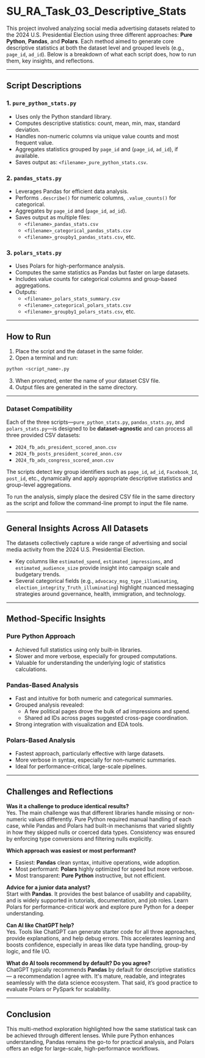 # SU_RA_Task_03_Descriptive_Stats

This project involved analyzing social media advertising datasets related to the 2024 U.S. Presidential Election using three different approaches: **Pure Python**, **Pandas**, and **Polars**. Each method aimed to generate core descriptive statistics at both the dataset level and grouped levels (e.g., `page_id`, `ad_id`). Below is a breakdown of what each script does, how to run them, key insights, and reflections.

---

## Script Descriptions

### 1. `pure_python_stats.py`
- Uses only the Python standard library.
- Computes descriptive statistics: count, mean, min, max, standard deviation.
- Handles non-numeric columns via unique value counts and most frequent value.
- Aggregates statistics grouped by `page_id` and (`page_id`, `ad_id`), if available.
- Saves output as: `<filename>_pure_python_stats.csv`.

### 2. `pandas_stats.py`
- Leverages Pandas for efficient data analysis.
- Performs `.describe()` for numeric columns, `.value_counts()` for categorical.
- Aggregates by `page_id` and (`page_id`, `ad_id`).
- Saves output as multiple files:
  - `<filename>_pandas_stats.csv`
  - `<filename>_categorical_pandas_stats.csv`
  - `<filename>_groupby1_pandas_stats.csv`, etc.

### 3. `polars_stats.py`
- Uses Polars for high-performance analysis.
- Computes the same statistics as Pandas but faster on large datasets.
- Includes value counts for categorical columns and group-based aggregations.
- Outputs:
  - `<filename>_polars_stats_summary.csv`
  - `<filename>_categorical_polars_stats.csv`
  - `<filename>_groupby1_polars_stats.csv`, etc.

---

## How to Run

1. Place the script and the dataset in the same folder.
2. Open a terminal and run:
```bash
python <script_name>.py
```
3. When prompted, enter the name of your dataset CSV file.
4. Output files are generated in the same directory.

---
### Dataset Compatibility

Each of the three scripts—`pure_python_stats.py`, `pandas_stats.py`, and `polars_stats.py`—is designed to be **dataset-agnostic** and can process all three provided CSV datasets:

- `2024_fb_ads_president_scored_anon.csv`
- `2024_fb_posts_president_scored_anon.csv`
- `2024_fb_ads_congress_scored_anon.csv`

The scripts detect key group identifiers such as `page_id`, `ad_id`, `Facebook_Id`, `post_id`, etc., dynamically and apply appropriate descriptive statistics and group-level aggregations.

To run the analysis, simply place the desired CSV file in the same directory as the script and follow the command-line prompt to input the file name.

---
## General Insights Across All Datasets

The datasets collectively capture a wide range of advertising and social media activity from the 2024 U.S. Presidential Election.

- Key columns like `estimated_spend`, `estimated_impressions`, and `estimated_audience_size` provide insight into campaign scale and budgetary trends.
- Several categorical fields (e.g., `advocacy_msg_type_illuminating`, `election_integrity_Truth_illuminating`) highlight nuanced messaging strategies around governance, health, immigration, and technology.

---

## Method-Specific Insights

### Pure Python Approach
- Achieved full statistics using only built-in libraries.
- Slower and more verbose, especially for grouped computations.
- Valuable for understanding the underlying logic of statistics calculations.

### Pandas-Based Analysis
- Fast and intuitive for both numeric and categorical summaries.
- Grouped analysis revealed:
  - A few political pages drove the bulk of ad impressions and spend.
  - Shared ad IDs across pages suggested cross-page coordination.
- Strong integration with visualization and EDA tools.

### Polars-Based Analysis
- Fastest approach, particularly effective with large datasets.
- More verbose in syntax, especially for non-numeric summaries.
- Ideal for performance-critical, large-scale pipelines.

---

## Challenges and Reflections

**Was it a challenge to produce identical results?**  
Yes. The main challenge was that different libraries handle missing or non-numeric values differently. Pure Python required manual handling of each case, while Pandas and Polars had built-in mechanisms that varied slightly in how they skipped nulls or coerced data types. Consistency was ensured by enforcing type conversions and filtering nulls explicitly.

**Which approach was easiest or most performant?**  
- Easiest: **Pandas** clean syntax, intuitive operations, wide adoption.
- Most performant: **Polars** highly optimized for speed but more verbose.
- Most transparent: **Pure Python** instructive, but not efficient.

**Advice for a junior data analyst?**  
Start with **Pandas**. It provides the best balance of usability and capability, and is widely supported in tutorials, documentation, and job roles. Learn Polars for performance-critical work and explore pure Python for a deeper understanding.

**Can AI like ChatGPT help?**  
Yes. Tools like ChatGPT can generate starter code for all three approaches, provide explanations, and help debug errors. This accelerates learning and boosts confidence, especially in areas like data type handling, group-by logic, and file I/O.

**What do AI tools recommend by default? Do you agree?**  
ChatGPT typically recommends **Pandas** by default for descriptive statistics — a recommendation I agree with. It's mature, readable, and integrates seamlessly with the data science ecosystem. That said, it’s good practice to evaluate Polars or PySpark for scalability.

---

## Conclusion

This multi-method exploration highlighted how the same statistical task can be achieved through different lenses. While pure Python enhances understanding, Pandas remains the go-to for practical analysis, and Polars offers an edge for large-scale, high-performance workflows.


